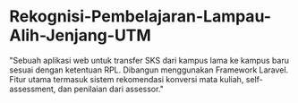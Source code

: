 # Rekognisi-Pembelajaran-Lampau-Alih-Jenjang-UTM
"Sebuah aplikasi web untuk transfer SKS dari kampus lama ke kampus baru sesuai dengan ketentuan RPL. Dibangun menggunakan Framework Laravel. Fitur utama termasuk sistem rekomendasi konversi mata kuliah, self-assessment, dan penilaian dari assessor."
